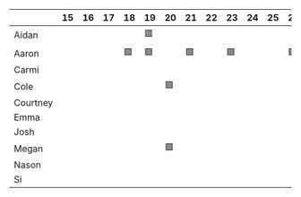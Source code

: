 
|          | 15  | 16  | 17  | 18  | 19  | 20  | 21  | 22  | 23  | 24  | 25  | 26  | 27  | 28  | 29  | 30  | 31  | 1   | 2   | 3   | 4   | 5   | 6   | 7   | 8   | 9   | 10  | 11  | 12  | 13  | 14  | 15  |
| -------- | --- | --- | --- | --- | --- | --- | --- | --- | --- | --- | --- | --- | --- | --- | --- | --- | --- | --- | --- | --- | --- | --- | --- | --- | --- | --- | --- | --- | --- | --- | --- | --- |
| Aidan    |     |     |     |     | 🟥  |     |     |     |     |     |     |     |     |     |     |     |     |     |     |     |     |     |     |     |     |     |     |     |     |     |     |     |
| Aaron    |     |     |     | 🟩   | 🟩   |     | 🟩   |     | 🟩   |     |     | 🟩   |     |     |     | 🟩   | 🟩   | 🟨  | 🟩   |     | 🟩   |     |     | 🟩   |     | 🟩   |     | 🟩   |     |     | 🟩   |     |
| Carmi    |     |     |     |     |     |     |     |     |     |     |     |     |     |     |     |     |     |     |     |     |     |     |     |     |     |     |     |     |     |     |     |     |
| Cole     |     |     |     |     |     | 🟩   |     |     |     |     |     |     |     |     |     |     |     |     |     |     |     |     |     |     |     | 🟩   |     |     |     |     |     |     |
| Courtney |     |     |     |     |     |     |     |     |     |     |     |     |     |     |     |     |     |     |     |     |     |     |     |     |     |     |     |     |     |     |     |     |
| Emma     |     |     |     |     |     |     |     |     |     |     |     |     |     |     |     |     |     |     |     |     |     |     |     |     |     |     |     |     |     |     |     |     |
| Josh     |     |     |     |     |     |     |     |     |     |     |     |     |     |     |     |     |     |     |     |     |     |     |     |     |     |     |     |     |     |     |     |     |
| Megan    |     |     |     |     |     | 🟩   |     |     |     |     |     |     |     |     |     |     |     |     |     |     |     |     |     |     |     | 🟩   |     |     |     |     |     |     |
| Nason    |     |     |     |     |     |     |     |     |     |     |     |     |     |     |     |     |     |     |     |     |     |     |     |     |     |     |     |     |     |     |     |     |
| Si       |     |     |     |     |     |     |     |     |     |     |     |     |     |     |     |     |     |     |     |     |     |     |     |     |     |     |     |     |     |     |     |     |
